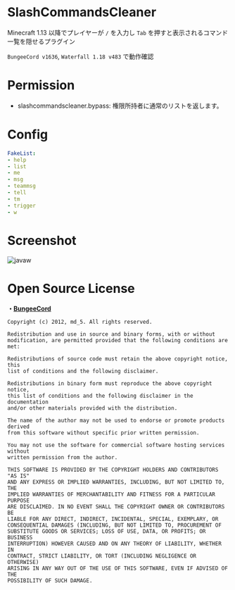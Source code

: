 # SlashCommandsCleaner
Minecraft 1.13 以降でプレイヤーが `/` を入力し `Tab` を押すと表示されるコマンド一覧を隠せるプラグイン

`BungeeCord v1636`, `Waterfall 1.18 v483` で動作確認

# Permission
- slashcommandscleaner.bypass: 権限所持者に通常のリストを返します。

# Config
```yaml
FakeList:
- help
- list
- me
- msg
- teammsg
- tell
- tm
- trigger
- w

```

# Screenshot

![javaw](https://github.com/PegSaba/SlashCommandsCleaner/blob/master/images/2022-04-14-21_51_43_javaw.png)

# Open Source License

**・[BungeeCord](https://github.com/SpigotMC/BungeeCord/blob/master/LICENSE)**
```
Copyright (c) 2012, md_5. All rights reserved.

Redistribution and use in source and binary forms, with or without
modification, are permitted provided that the following conditions are met:

Redistributions of source code must retain the above copyright notice, this
list of conditions and the following disclaimer.

Redistributions in binary form must reproduce the above copyright notice,
this list of conditions and the following disclaimer in the documentation
and/or other materials provided with the distribution.

The name of the author may not be used to endorse or promote products derived
from this software without specific prior written permission.

You may not use the software for commercial software hosting services without
written permission from the author.

THIS SOFTWARE IS PROVIDED BY THE COPYRIGHT HOLDERS AND CONTRIBUTORS "AS IS"
AND ANY EXPRESS OR IMPLIED WARRANTIES, INCLUDING, BUT NOT LIMITED TO, THE
IMPLIED WARRANTIES OF MERCHANTABILITY AND FITNESS FOR A PARTICULAR PURPOSE
ARE DISCLAIMED. IN NO EVENT SHALL THE COPYRIGHT OWNER OR CONTRIBUTORS BE
LIABLE FOR ANY DIRECT, INDIRECT, INCIDENTAL, SPECIAL, EXEMPLARY, OR
CONSEQUENTIAL DAMAGES (INCLUDING, BUT NOT LIMITED TO, PROCUREMENT OF
SUBSTITUTE GOODS OR SERVICES; LOSS OF USE, DATA, OR PROFITS; OR BUSINESS
INTERRUPTION) HOWEVER CAUSED AND ON ANY THEORY OF LIABILITY, WHETHER IN
CONTRACT, STRICT LIABILITY, OR TORT (INCLUDING NEGLIGENCE OR OTHERWISE)
ARISING IN ANY WAY OUT OF THE USE OF THIS SOFTWARE, EVEN IF ADVISED OF THE
POSSIBILITY OF SUCH DAMAGE.
```
